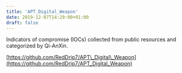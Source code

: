 ```yaml
---
title: 'APT_Digital_Weapon'
date: 2019-12-07T14:29:00+01:00
draft: false
---
```


Indicators of compromise (IOCs) collected from public resources and categorized by Qi-AnXin.  
  
  
[https://github.com/RedDrip7/APT\_Digital\_Weapon](https://github.com/RedDrip7/APT_Digital_Weapon)